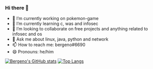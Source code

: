 ### Hi there 👋

- 🔭 I’m currently working on pokemon-game
- 🌱 I’m currently learning c, was and infosec
- 👯 I’m looking to collaborate on free projects and anything related to infosec and os
- 💬 Ask me about linux, java, python and network
- 📫 How to reach me: bergeno#6690
- 😄 Pronouns: he/him

[![Bergeno's GitHub stats](https://github-readme-stats.vercel.app/api?username=bergeno&show_icons=true&theme=radical)](https://www.youtube.com/watch?v=dQw4w9WgXcQ) 
[![Top Langs](https://github-readme-stats.vercel.app/api/top-langs/?username=bergeno&layout=compact&theme=radical)](https://www.youtube.com/watch?v=dQw4w9WgXcQ)
<!--
**bergeno/bergeno** is a ✨ _special_ ✨ repository because its `README.md` (this file) appears on your GitHub profile.



- 🔭 I’m currently working on ...
- 🌱 I’m currently learning c, was and infosec
- 👯 I’m looking to collaborate on free projects and anything related to infosec and os
- 💬 Ask me about linux, java, python and network
- 📫 How to reach me: bergeno#6690
- 😄 Pronouns: he/him
